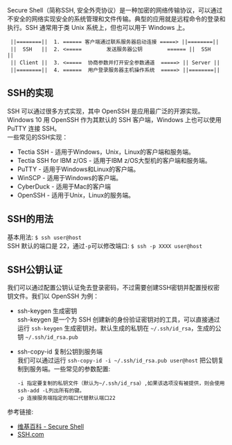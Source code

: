 Secure Shell（简称SSH, 安全外壳协议）是一种加密的网络传输协议，可以通过不安全的网络实现安全的系统管理和文件传输。典型的应用就是远程命令的登录和执行。SSH 通常用于类 Unix 系统上，但也可以用于 Windows 上。  

```
 ||========||  1. ====== 客户端通过联系服务器启动连接 =====> ||========||
 ||  SSH   ||  2. <=====        发送服务器公钥        ====== ||  SSH   ||
 || Client ||  3. <=====  协商参数并打开安全参数通道  =====> || Server ||
 ||========||  4. ======  用户登录服务器主机操作系统  =====> ||========||
```

## SSH的实现
SSH 可以通过很多方式实现，其中 OpenSSH 是应用最广泛的开源实现。Windows 10 用 OpenSSH 作为其默认的 SSH 客户端，Windows 上也可以使用 PuTTY 连接 SSH。  
一些常见的SSH实现：
  - Tectia SSH  - 适用于Windows，Unix，Linux的客户端和服务端。
  - Tectia SSH for IBM z/OS - 适用于IBM z/OS大型机的客户端和服务端。
  - PuTTY - 适用于Windows和Linux的客户端。
  - WinSCP - 适用于Windows的客户端。
  - CyberDuck - 适用于Mac的客户端
  - OpenSSH - 适用于Unix，Linux的服务端。

## SSH的用法
基本用法: `$ ssh user@host`   
SSH 默认的端口是 22，通过`-p`可以修改端口: `$ ssh -p XXXX user@host`

## SSH公钥认证
我们可以通过配置公钥认证免去登录密码，不过需要创建SSH密钥并配置授权密钥文件。我们以 OpenSSH 为例：  
- ssh-keygen 生成密钥  
  ssh-keygen 是一个为 SSH 创建新的身份验证密钥对的工具，可以直接通过运行 `ssh-keygen` 生成密钥对。默认生成的私钥在 `~/.ssh/id_rsa`，生成的公钥 `~/.ssh/id_rsa.pub`  

- ssh-copy-id 复制公钥到服务端  
  我们可以通过运行 `ssh-copy-id -i ~/.ssh/id_rsa.pub user@host` 把公钥复制到服务端。一些常见的参数配置:
  ```
  -i 指定要复制的私钥文件（默认为~/.ssh/id_rsa）,如果该选项没有被提供，则会使用ssh-add -L列出所有的键。
  -p 连接服务端指定的端口代替默认端口22
  ```

参考链接:
- [维基百科 - Secure Shell](https://en.wikipedia.org/wiki/Secure_Shell)
- [SSH.com](https://www.ssh.com/ssh/)
